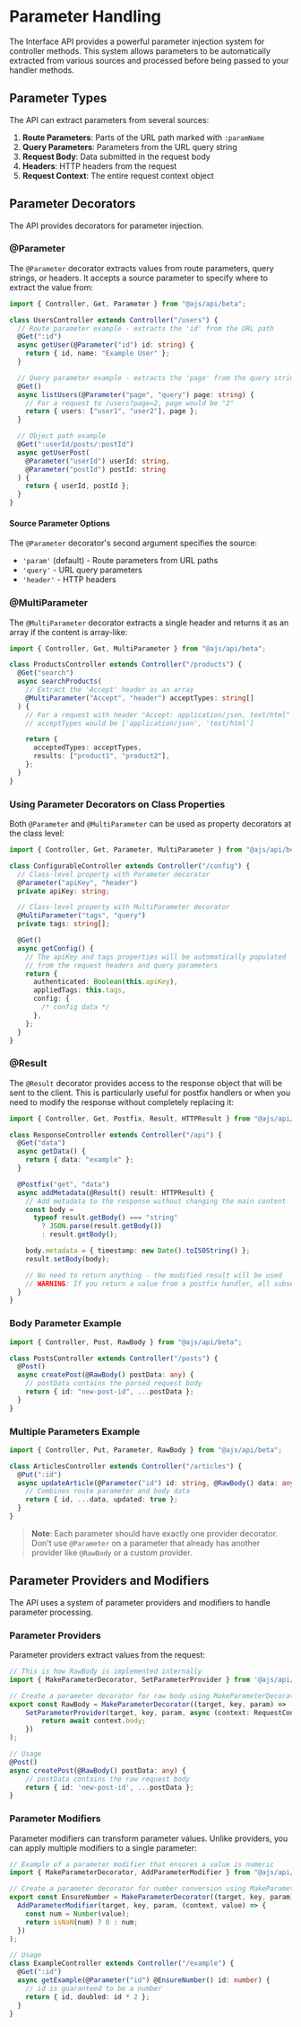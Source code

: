 # Parameter Handling

The Interface API provides a powerful parameter injection system for controller methods. This system allows parameters to be automatically extracted from various sources and processed before being passed to your handler methods.

## Parameter Types

The API can extract parameters from several sources:

1. **Route Parameters**: Parts of the URL path marked with `:paramName`
2. **Query Parameters**: Parameters from the URL query string
3. **Request Body**: Data submitted in the request body
4. **Headers**: HTTP headers from the request
5. **Request Context**: The entire request context object

## Parameter Decorators

The API provides decorators for parameter injection.

### @Parameter

The `@Parameter` decorator extracts values from route parameters, query strings, or headers. It accepts a source parameter to specify where to extract the value from:

```typescript
import { Controller, Get, Parameter } from "@ajs/api/beta";

class UsersController extends Controller("/users") {
  // Route parameter example - extracts the 'id' from the URL path
  @Get(":id")
  async getUser(@Parameter("id") id: string) {
    return { id, name: "Example User" };
  }

  // Query parameter example - extracts the 'page' from the query string
  @Get()
  async listUsers(@Parameter("page", "query") page: string) {
    // For a request to /users?page=2, page would be "2"
    return { users: ["user1", "user2"], page };
  }

  // Object path example
  @Get(":userId/posts/:postId")
  async getUserPost(
    @Parameter("userId") userId: string,
    @Parameter("postId") postId: string
  ) {
    return { userId, postId };
  }
}
```

#### Source Parameter Options

The `@Parameter` decorator's second argument specifies the source:

- `'param'` (default) - Route parameters from URL paths
- `'query'` - URL query parameters
- `'header'` - HTTP headers

### @MultiParameter

The `@MultiParameter` decorator extracts a single header and returns it as an array if the content is array-like:

```typescript
import { Controller, Get, MultiParameter } from "@ajs/api/beta";

class ProductsController extends Controller("/products") {
  @Get("search")
  async searchProducts(
    // Extract the 'Accept' header as an array
    @MultiParameter("Accept", "header") acceptTypes: string[]
  ) {
    // For a request with header "Accept: application/json, text/html"
    // acceptTypes would be ['application/json', 'text/html']

    return {
      acceptedTypes: acceptTypes,
      results: ["product1", "product2"],
    };
  }
}
```

### Using Parameter Decorators on Class Properties

Both `@Parameter` and `@MultiParameter` can be used as property decorators at the class level:

```typescript
import { Controller, Get, Parameter, MultiParameter } from "@ajs/api/beta";

class ConfigurableController extends Controller("/config") {
  // Class-level property with Parameter decorator
  @Parameter("apiKey", "header")
  private apiKey: string;

  // Class-level property with MultiParameter decorator
  @MultiParameter("tags", "query")
  private tags: string[];

  @Get()
  async getConfig() {
    // The apiKey and tags properties will be automatically populated
    // from the request headers and query parameters
    return {
      authenticated: Boolean(this.apiKey),
      appliedTags: this.tags,
      config: {
        /* config data */
      },
    };
  }
}
```

### @Result

The `@Result` decorator provides access to the response object that will be sent to the client. This is particularly useful for postfix handlers or when you need to modify the response without completely replacing it:

```typescript
import { Controller, Get, Postfix, Result, HTTPResult } from "@ajs/api/beta";

class ResponseController extends Controller("/api") {
  @Get("data")
  async getData() {
    return { data: "example" };
  }

  @Postfix("get", "data")
  async addMetadata(@Result() result: HTTPResult) {
    // Add metadata to the response without changing the main content
    const body =
      typeof result.getBody() === "string"
        ? JSON.parse(result.getBody())
        : result.getBody();

    body.metadata = { timestamp: new Date().toISOString() };
    result.setBody(body);

    // No need to return anything - the modified result will be used
    // WARNING: If you return a value from a postfix handler, all subsequent postfix handlers will be ignored
  }
}
```

### Body Parameter Example

```typescript
import { Controller, Post, RawBody } from "@ajs/api/beta";

class PostsController extends Controller("/posts") {
  @Post()
  async createPost(@RawBody() postData: any) {
    // postData contains the parsed request body
    return { id: "new-post-id", ...postData };
  }
}
```

### Multiple Parameters Example

```typescript
import { Controller, Put, Parameter, RawBody } from "@ajs/api/beta";

class ArticlesController extends Controller("/articles") {
  @Put(":id")
  async updateArticle(@Parameter("id") id: string, @RawBody() data: any) {
    // Combines route parameter and body data
    return { id, ...data, updated: true };
  }
}
```

> **Note**: Each parameter should have exactly one provider decorator. Don't use `@Parameter` on a parameter that already has another provider like `@RawBody` or a custom provider.

## Parameter Providers and Modifiers

The API uses a system of parameter providers and modifiers to handle parameter processing.

### Parameter Providers

Parameter providers extract values from the request:

```typescript
// This is how RawBody is implemented internally
import { MakeParameterDecorator, SetParameterProvider } from '@ajs/api/beta';

// Create a parameter decorator for raw body using MakeParameterDecorator
export const RawBody = MakeParameterDecorator((target, key, param) =>
	SetParameterProvider(target, key, param, async (context: RequestContext) => {
		return await context.body;
	})
);

// Usage
@Post()
async createPost(@RawBody() postData: any) {
	// postData contains the raw request body
	return { id: 'new-post-id', ...postData };
}
```

### Parameter Modifiers

Parameter modifiers can transform parameter values. Unlike providers, you can apply multiple modifiers to a single parameter:

```typescript
// Example of a parameter modifier that ensures a value is numeric
import { MakeParameterDecorator, AddParameterModifier } from "@ajs/api/beta";

// Create a parameter decorator for number conversion using MakeParameterDecorator
export const EnsureNumber = MakeParameterDecorator((target, key, param) =>
  AddParameterModifier(target, key, param, (context, value) => {
    const num = Number(value);
    return isNaN(num) ? 0 : num;
  })
);

// Usage
class ExampleController extends Controller("/example") {
  @Get(":id")
  async getExample(@Parameter("id") @EnsureNumber() id: number) {
    // id is guaranteed to be a number
    return { id, doubled: id * 2 };
  }
}
```
